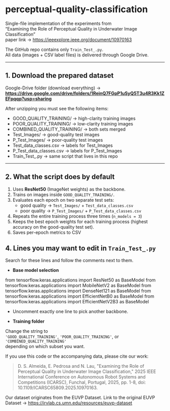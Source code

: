 # perceptual-quality-classification

Single-file implementation of the experiments from  
“Examining the Role of Perceptual Quality in Underwater Image Classification”  
paper link → https://ieeexplore.ieee.org/document/10970163  

The GitHub repo contains only `Train_Test_.py`.  
All data (images + CSV label files) is delivered through Google Drive.

---

## 1. Download the prepared dataset

Google-Drive folder (download everything) → **https://drive.google.com/drive/folders/1ReinQ7FGpP1uSyQ5T3u4R3Kk1ZEFpqqp?usp=sharing**

After unzipping you must see the following items:

* GOOD_QUALITY_TRAINING/          → high-clarity training images  
* POOR_QUALITY_TRAINING/          → low-clarity training images  
* COMBINED_QUALITY_TRAINING/      → both sets merged  
* Test_Images/                    → good-quality test images  
* P_Test_Images/                  → poor-quality  test images  
* Test_data_classes.csv           → labels for Test_Images  
* P_Test_data_classes.csv         → labels for P_Test_Images  
* Train_Test_.py                  → same script that lives in this repo  

---

## 2. What the script does by default

1. Uses **ResNet50** (ImageNet weights) as the backbone.  
2. Trains on images inside `GOOD_QUALITY_TRAINING/`.  
3. Evaluates each epoch on two separate test sets:  
   * good quality → `Test_Images/` + `Test_data_classes.csv`  
   * poor quality → `P_Test_Images/` + `P_Test_data_classes.csv`  
4. Repeats the entire training process three times (`n_models = 3`)
5. Keeps the best epoch weights for each training process (highest accuracy on the good-quality test set).  
6. Saves per-epoch metrics to CSV


## 4. Lines you may want to edit in `Train_Test_.py`

Search for these lines and follow the comments next to them.

* **Base model selection**

from tensorflow.keras.applications import ResNet50        as BaseModel
from tensorflow.keras.applications import MobileNetV2      as BaseModel
from tensorflow.keras.applications import DenseNet121      as BaseModel
from tensorflow.keras.applications import EfficientNetB0   as BaseModel
from tensorflow.keras.applications import EfficientNetV2B3  as BaseModel

- Uncomment exactly one line to pick another backbone.



* **Training folder**  

Change the string to  
`'GOOD_QUALITY_TRAINING'`, `'POOR_QUALITY_TRAINING'`, or `'COMBINED_QUALITY_TRAINING'`  
depending on which subset you want.


If you use this code or the accompanying data, please cite our work:

> D. S. Almeida, E. Pedrosa and N. Lau, "Examining the Role of Perceptual Quality in Underwater Image Classification," 2025 IEEE International Conference on Autonomous Robot Systems and Competitions (ICARSC), Funchal, Portugal, 2025, pp. 1-8, doi: 10.1109/ICARSC65809.2025.10970163.


Our dataset originates from the EUVP Dataset.
Link to the original EUVP Dataset  →  https://irvlab.cs.umn.edu/resources/euvp-dataset
